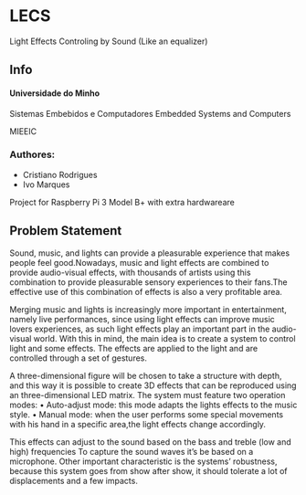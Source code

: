 # LECS
Light Effects Controling by Sound (Like an equalizer)

## Info
#### Universidade do Minho
Sistemas Embebidos e Computadores
Embedded Systems and Computers 

MIEEIC

### Authores:
- Cristiano Rodrigues
- Ivo Marques

Project for Raspberry Pi 3 Model B+ with extra hardwareare

## Problem Statement

Sound, music, and lights can provide a pleasurable experience that makes people feel good.Nowadays, music and light effects are combined to provide audio-visual effects, with thousands of artists using this combination to provide pleasurable sensory experiences to their fans.The effective use of this combination of effects is also a very profitable area.

Merging music and lights is increasingly more important in entertainment, namely live performances, since using light effects can improve music lovers experiences, as such light effects play an important part in the audio-visual world. With this in mind, the main idea is to create a system to control light and some effects. The effects are applied to the light and are controlled through a set of gestures.

A three-dimensional figure will be chosen to take a structure with depth, and this way it is
possible to create 3D effects that can be reproduced using an three-dimensional LED matrix.
The system must feature two operation modes:
  • Auto-adjust mode: this mode adapts the lights effects to the music style.
  • Manual mode: when the user performs some special movements with his hand in a specific area,the light effects change accordingly.
  
This effects can adjust to the sound based on the bass and treble (low and high) frequencies To capture the sound waves it’s be based on a microphone. Other important characteristic is the systems’ robustness, because this system goes from show
after show, it should tolerate a lot of displacements and a few impacts.
